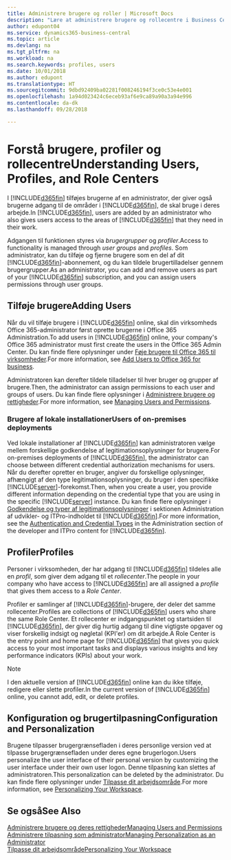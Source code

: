 ```yaml
---
title: Administrere brugere og roller | Microsoft Docs
description: "Lære at administrere brugere og rollecentre i Business Central."
author: edupont04
ms.service: dynamics365-business-central
ms.topic: article
ms.devlang: na
ms.tgt_pltfrm: na
ms.workload: na
ms.search.keywords: profiles, users
ms.date: 10/01/2018
ms.author: edupont
ms.translationtype: HT
ms.sourcegitcommit: 9dbd92409ba02281f008246194f3ce0c53e4e001
ms.openlocfilehash: 1a94d023424c6eceb93af6e9ca89a90a3a94e996
ms.contentlocale: da-dk
ms.lasthandoff: 09/28/2018

---
```

# <a name="understanding-users-profiles-and-role-centers"></a><span data-ttu-id="b03d3-103">Forstå brugere, profiler og rollecentre</span><span class="sxs-lookup"><span data-stu-id="b03d3-103">Understanding Users, Profiles, and Role Centers</span></span>

<span data-ttu-id="b03d3-104">I [!INCLUDE[d365fin](includes/d365fin_md.md)] tilføjes brugerne af en administrator, der giver også brugerne adgang til de områder i [!INCLUDE[d365fin](includes/d365fin_md.md)], de skal bruge i deres arbejde.</span><span class="sxs-lookup"><span data-stu-id="b03d3-104">In [!INCLUDE[d365fin](includes/d365fin_md.md)], users are added by an administrator who also gives users access to the areas of [!INCLUDE[d365fin](includes/d365fin_md.md)] that they need in their work.</span></span>  

<span data-ttu-id="b03d3-105">Adgangen til funktionen styres via *brugergrupper* og *profiler*.</span><span class="sxs-lookup"><span data-stu-id="b03d3-105">Access to functionality is managed through *user groups* and *profiles*.</span></span> <span data-ttu-id="b03d3-106">Som administrator, kan du tilføje og fjerne brugere som en del af dit [!INCLUDE[d365fin](includes/d365fin_md.md)]-abonnement, og du kan tildele brugertilladelser gennem brugergrupper.</span><span class="sxs-lookup"><span data-stu-id="b03d3-106">As an administrator, you can add and remove users as part of your [!INCLUDE[d365fin](includes/d365fin_md.md)] subscription, and you can assign users permissions through user groups.</span></span>  

## <a name="adding-users"></a><span data-ttu-id="b03d3-107">Tilføje brugere</span><span class="sxs-lookup"><span data-stu-id="b03d3-107">Adding Users</span></span>

<span data-ttu-id="b03d3-108">Når du vil tilføje brugere i [!INCLUDE[d365fin](includes/d365fin_md.md)] online, skal din virksomheds Office 365-administrator først oprette brugerne i Office 365 Administration.</span><span class="sxs-lookup"><span data-stu-id="b03d3-108">To add users in [!INCLUDE[d365fin](includes/d365fin_md.md)] online, your company's Office 365 administrator must first create the users in the Office 365 Admin Center.</span></span> <span data-ttu-id="b03d3-109">Du kan finde flere oplysninger under [Føje brugere til Office 365 til virksomheder](https://aka.ms/CreateOffice365Users).</span><span class="sxs-lookup"><span data-stu-id="b03d3-109">For more information, see [Add Users to Office 365 for business](https://aka.ms/CreateOffice365Users).</span></span>

<span data-ttu-id="b03d3-110">Administratoren kan derefter tildele tilladelser til hver bruger og grupper af brugere.</span><span class="sxs-lookup"><span data-stu-id="b03d3-110">Then, the administrator can assign permissions to each user and groups of users.</span></span> <span data-ttu-id="b03d3-111">Du kan finde flere oplysninger i [Administrere brugere og rettigheder](ui-how-users-permissions.md).</span><span class="sxs-lookup"><span data-stu-id="b03d3-111">For more information, see [Managing Users and Permissions](ui-how-users-permissions.md).</span></span>  

### <a name="users-of-on-premises-deployments"></a><span data-ttu-id="b03d3-112">Brugere af lokale installationer</span><span class="sxs-lookup"><span data-stu-id="b03d3-112">Users of on-premises deployments</span></span>

<span data-ttu-id="b03d3-113">Ved lokale installationer af [!INCLUDE[d365fin](includes/d365fin_md.md)] kan administratoren vælge mellem forskellige godkendelse af legitimationsoplysninger for brugere.</span><span class="sxs-lookup"><span data-stu-id="b03d3-113">For on-premises deployments of [!INCLUDE[d365fin](includes/d365fin_md.md)], the administrator can choose between different credential authorization mechanisms for users.</span></span> <span data-ttu-id="b03d3-114">Når du derefter opretter en bruger, angiver du forskellige oplysninger, afhængigt af den type legitimationsoplysninger, du bruger i den specifikke [!INCLUDE[server](includes/server.md)]-forekomst.</span><span class="sxs-lookup"><span data-stu-id="b03d3-114">Then, when you create a user, you provide different information depending on the credential type that you are using in the specific [!INCLUDE[server](includes/server.md)] instance.</span></span> <span data-ttu-id="b03d3-115">Du kan finde flere oplysninger i [Godkendelse og typer af legitimationsoplysninger](/dynamics365/business-central/dev-itpro/administration/users-credential-types) i sektionen Administration af udvikler- og ITPro-indholdet til [!INCLUDE[d365fin](includes/d365fin_md.md)].</span><span class="sxs-lookup"><span data-stu-id="b03d3-115">For more information, see the [Authentication and Credential Types](/dynamics365/business-central/dev-itpro/administration/users-credential-types) in the Administration section of the developer and ITPro content for [!INCLUDE[d365fin](includes/d365fin_md.md)].</span></span>  

## <a name="profiles"></a><span data-ttu-id="b03d3-116">Profiler</span><span class="sxs-lookup"><span data-stu-id="b03d3-116">Profiles</span></span>

<span data-ttu-id="b03d3-117">Personer i virksomheden, der har adgang til [!INCLUDE[d365fin](includes/d365fin_md.md)] tildeles alle en *profil*, som giver dem adgang til et *rollecenter*.</span><span class="sxs-lookup"><span data-stu-id="b03d3-117">The people in your company who have access to [!INCLUDE[d365fin](includes/d365fin_md.md)] are all assigned a *profile* that gives them access to a *Role Center*.</span></span>

<span data-ttu-id="b03d3-118">Profiler er samlinger af [!INCLUDE[d365fin](includes/d365fin_md.md)]-brugere, der deler det samme rollecenter.</span><span class="sxs-lookup"><span data-stu-id="b03d3-118">Profiles are collections of [!INCLUDE[d365fin](includes/d365fin_md.md)] users who share the same Role Center.</span></span> <span data-ttu-id="b03d3-119">Et rollecenter er indgangspunktet og startsiden til [!INCLUDE[d365fin](includes/d365fin_md.md)], der giver dig hurtig adgang til dine vigtigste opgaver og viser forskellig indsigt og nøgletal (KPI'er) om dit arbejde.</span><span class="sxs-lookup"><span data-stu-id="b03d3-119">A Role Center is the entry point and home page for [!INCLUDE[d365fin](includes/d365fin_md.md)] that gives you quick access to your most important tasks and displays various insights and key performance indicators (KPIs) about your work.</span></span>  

> [!NOTE]  
>  <span data-ttu-id="b03d3-120">I den aktuelle version af [!INCLUDE[d365fin](includes/d365fin_md.md)] online kan du ikke tilføje, redigere eller slette profiler.</span><span class="sxs-lookup"><span data-stu-id="b03d3-120">In the current version of [!INCLUDE[d365fin](includes/d365fin_md.md)] online, you cannot add, edit, or delete profiles.</span></span>  

## <a name="configuration-and-personalization"></a><span data-ttu-id="b03d3-121">Konfiguration og brugertilpasning</span><span class="sxs-lookup"><span data-stu-id="b03d3-121">Configuration and Personalization</span></span>
<!--The concept of UI customization in [!INCLUDE[d365fin](includes/d365fin_md.md)] is divided in two:  

-   Configuration, performed by the administrator  

-   Personalization, performed by users  

The administrator configures the user interface for multiple users by customizing the user interface for a profile that the users are assigned to.  -->
<span data-ttu-id="b03d3-122">Brugene tilpasser brugergrænsefladen i deres personlige version ved at tilpasse brugergrænsefladen under deres egne brugerlogon.</span><span class="sxs-lookup"><span data-stu-id="b03d3-122">Users personalize the user interface of their personal version by customizing the user interface under their own user logon.</span></span> <span data-ttu-id="b03d3-123">Denne tilpasning kan slettes af administratoren.</span><span class="sxs-lookup"><span data-stu-id="b03d3-123">This personalization can be deleted by the administrator.</span></span> <span data-ttu-id="b03d3-124">Du kan finde flere oplysninger under [Tilpasse dit arbejdsområde](ui-personalization-user.md).</span><span class="sxs-lookup"><span data-stu-id="b03d3-124">For more information, see [Personalizing Your Workspace](ui-personalization-user.md).</span></span>  

## <a name="see-also"></a><span data-ttu-id="b03d3-125">Se også</span><span class="sxs-lookup"><span data-stu-id="b03d3-125">See Also</span></span>  
[<span data-ttu-id="b03d3-126">Administrere brugere og deres rettigheder</span><span class="sxs-lookup"><span data-stu-id="b03d3-126">Managing Users and Permissions</span></span>](ui-how-users-permissions.md)  
[<span data-ttu-id="b03d3-127">Administrere tilpasning som administrator</span><span class="sxs-lookup"><span data-stu-id="b03d3-127">Managing Personalization as an Administrator</span></span>](ui-personalization-manage.md)  
[<span data-ttu-id="b03d3-128">Tilpasse dit arbejdsområde</span><span class="sxs-lookup"><span data-stu-id="b03d3-128">Personalizing Your Workspace</span></span>](ui-personalization-user.md)  

